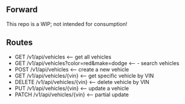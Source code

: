 ## Forward

This repo is a WIP; not intended for consumption!

## Routes

- GET         /v1/api/vehicles  <-- get all vehicles
- GET         /v1/api/vehicles?color=red&make=dodge <-- - search vehicles
- POST        /v1/api/vehicles <-- create a new vehicle
- GET         /v1/api/vehicles/{vin} <-- get specific vehicle by VIN
- DELETE      /v1/api/vehicles/{vin} <-- delete vehicle by VIN
- PUT         /v1/api/vehicles/{vin} <-- update a vehicle
- PATCH       /v1/api/vehicles/{vin} <-- partial update
